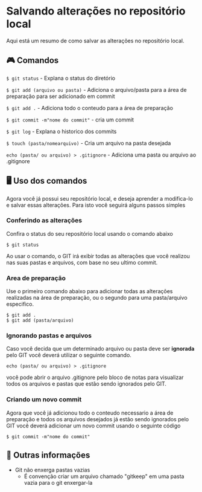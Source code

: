 
# Salvando alterações no repositório local

Aqui está um resumo de como salvar as alterações no repositório local.

## 🎮 Comandos

`$ git status` - Explana o status do diretório 

`$ git add (arquivo ou pasta)` - Adiciona o arquivo/pasta para a área de preparação para ser adicionado em commit

`$ git add .` - Adiciona todo o conteudo para a área de preparação

`$ git commit -m"nome do commit"` - cria um commit

`$ git log` - Explana o historico dos commits

`$ touch (pasta/nomearquivo)` - Cria um arquivo na pasta desejada

`echo (pasta/ ou arquivo) > .gitignore` - Adiciona uma pasta ou arquivo ao .gitignore

## 🖥 Uso dos comandos
Agora você já possui seu repositório local, e deseja aprender a modifica-lo e salvar essas alterações. Para isto você seguirá alguns passos simples


### Conferindo as alterações
Confira o status do seu repositório local usando o comando abaixo

`$ git status`

Ao usar o comando, o GIT irá exibir todas as alterações que você realizou nas suas pastas e arquivos, com base no seu ultimo commit.

### Area de preparação
Use o primeiro comando abaixo para adicionar todas as alterações realizadas na área de preparação, ou o segundo para uma pasta/arquivo especifico.
```
$ git add .
$ git add (pasta/arquivo)
```
### Ignorando pastas e arquivos
Caso você decida que um determinado arquivo ou pasta deve ser **ignorada** pelo GIT você deverá utilizar o seguinte comando.

`echo (pasta/ ou arquivo) > .gitignore`

você pode abrir o arquivo .gitignore pelo bloco de notas para visualizar todos os arquivos e pastas que estão sendo ignorados pelo GIT.

### Criando um novo commit
Agora que você já adicionou todo o conteudo necessario a área de preparação e todos os arquivos desejados já estão sendo ignorados pelo GIT você deverá adicionar um novo commit usando o seguinte código

`$ git commit -m"nome do commit"`

## 📖 Outras informações

- Git não enxerga pastas vazias
    - É convenção criar um arquivo chamado "gitkeep" em uma pasta vazia para o git enxergar-la
